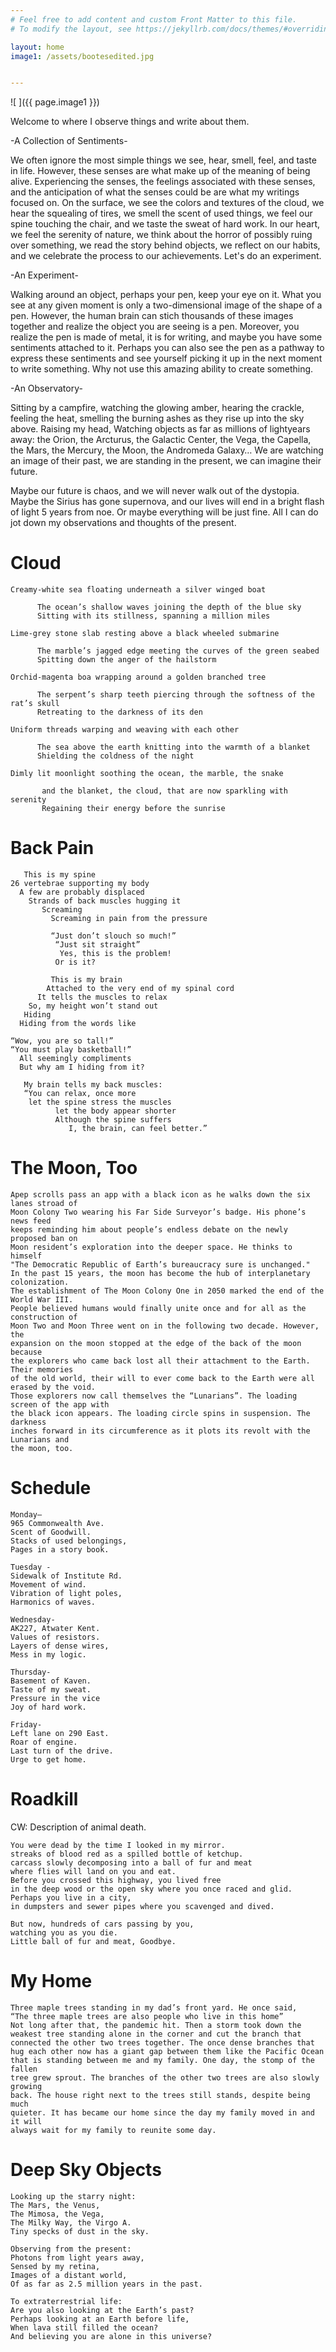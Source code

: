 ```yaml
---
# Feel free to add content and custom Front Matter to this file.
# To modify the layout, see https://jekyllrb.com/docs/themes/#overriding-theme-defaults

layout: home
image1: /assets/bootesedited.jpg


---
```

![ ]({{ page.image1 }})

Welcome to where I observe things and write about them.

-A Collection of Sentiments-

We often ignore the most simple things we see, hear, smell, feel, and taste in life. However, these senses are what make up of the meaning of being alive. Experiencing the senses, the feelings associated with these senses, and the anticipation of what the senses could be are what my writings focused on. On the surface, we see the colors and textures of the cloud, we hear the squealing of tires, we smell the scent of used things, we feel our spine touching the chair, and we taste the sweat of hard work. In our heart, we feel the serenity of nature, we think about the horror of possibly ruing over something, we read the story behind objects, we reflect on our habits, and we celebrate the process to our achievements. Let's do an experiment.


-An Experiment-

Walking around an object, perhaps your pen, keep your eye on it. What you see at any given moment is only a two-dimensional image of the shape of a pen. However, the human brain can stich thousands of these images together and realize the object you are seeing is a pen. Moreover, you realize the pen is made of metal, it is for writing, and maybe you have some sentiments attached to it. Perhaps you can also see the pen as a pathway to express these sentiments and see yourself picking it up in the next moment to write something. Why not use this amazing ability to create something.


-An Observatory-

Sitting by a campfire, watching the glowing amber, hearing the crackle, feeling the heat, smelling the burning ashes as they rise up into the sky above. Raising my head, Watching objects as far as millions of lightyears away: the Orion, the Arcturus, the Galactic Center, the Vega, the Capella, the Mars, the Mercury, the Moon, the Andromeda Galaxy… We are watching an image of their past, we are standing in the present, we can imagine their future.

Maybe our future is chaos, and we will never walk out of the dystopia. Maybe the Sirius has gone supernova, and our lives will end in a bright flash of light 5 years from noe. Or maybe everything will be just fine. All I can do jot down my observations and thoughts of the present. 



# Cloud 
```
Creamy-white sea floating underneath a silver winged boat
  
      The ocean’s shallow waves joining the depth of the blue sky
      Sitting with its stillness, spanning a million miles

Lime-grey stone slab resting above a black wheeled submarine

      The marble’s jagged edge meeting the curves of the green seabed
      Spitting down the anger of the hailstorm

Orchid-magenta boa wrapping around a golden branched tree

      The serpent’s sharp teeth piercing through the softness of the rat’s skull
      Retreating to the darkness of its den

Uniform threads warping and weaving with each other

      The sea above the earth knitting into the warmth of a blanket
      Shielding the coldness of the night

Dimly lit moonlight soothing the ocean, the marble, the snake

       and the blanket, the cloud, that are now sparkling with serenity
       Regaining their energy before the sunrise
```
# Back Pain
```
   This is my spine
26 vertebrae supporting my body
  A few are probably displaced
    Strands of back muscles hugging it
       Screaming
         Screaming in pain from the pressure

         “Just don’t slouch so much!”
          “Just sit straight”
           Yes, this is the problem!
          Or is it?

         This is my brain
        Attached to the very end of my spinal cord
      It tells the muscles to relax
    So, my height won’t stand out
   Hiding
  Hiding from the words like

“Wow, you are so tall!”
“You must play basketball!”
  All seemingly compliments
  But why am I hiding from it?

   My brain tells my back muscles:
   “You can relax, once more
    let the spine stress the muscles
          let the body appear shorter
          Although the spine suffers
             I, the brain, can feel better.”
```

# The Moon, Too
```
Apep scrolls pass an app with a black icon as he walks down the six lanes stroad of 
Moon Colony Two wearing his Far Side Surveyor’s badge. His phone’s news feed 
keeps reminding him about people’s endless debate on the newly proposed ban on 
Moon resident’s exploration into the deeper space. He thinks to himself 
"The Democratic Republic of Earth’s bureaucracy sure is unchanged." 
In the past 15 years, the moon has become the hub of interplanetary colonization. 
The establishment of The Moon Colony One in 2050 marked the end of the World War III. 
People believed humans would finally unite once and for all as the construction of 
Moon Two and Moon Three went on in the following two decade. However, the 
expansion on the moon stopped at the edge of the back of the moon because 
the explorers who came back lost all their attachment to the Earth. Their memories 
of the old world, their will to ever come back to the Earth were all erased by the void. 
Those explorers now call themselves the “Lunarians”. The loading screen of the app with 
the black icon appears. The loading circle spins in suspension. The darkness 
inches forward in its circumference as it plots its revolt with the Lunarians and
the moon, too.
```

# Schedule
```
Monday–
965 Commonwealth Ave.
Scent of Goodwill.
Stacks of used belongings,
Pages in a story book.

Tuesday -
Sidewalk of Institute Rd.
Movement of wind.
Vibration of light poles,
Harmonics of waves.

Wednesday-
AK227, Atwater Kent.
Values of resistors.
Layers of dense wires,
Mess in my logic.

Thursday-
Basement of Kaven.
Taste of my sweat.
Pressure in the vice
Joy of hard work.

Friday-
Left lane on 290 East.
Roar of engine.
Last turn of the drive.
Urge to get home.
```
# Roadkill
CW: Description of animal death.
```
You were dead by the time I looked in my mirror. 
streaks of blood red as a spilled bottle of ketchup. 
carcass slowly decomposing into a ball of fur and meat 
where flies will land on you and eat.
Before you crossed this highway, you lived free
in the deep wood or the open sky where you once raced and glid. 
Perhaps you live in a city, 
in dumpsters and sewer pipes where you scavenged and dived. 

But now, hundreds of cars passing by you, 
watching you as you die. 
Little ball of fur and meat, Goodbye.
```
# My Home
```
Three maple trees standing in my dad’s front yard. He once said, 
“The three maple trees are also people who live in this home” 
Not long after that, the pandemic hit. Then a storm took down the 
weakest tree standing alone in the corner and cut the branch that 
connected the other two trees together. The once dense branches that 
hug each other now has a giant gap between them like the Pacific Ocean 
that is standing between me and my family. One day, the stomp of the fallen 
tree grew sprout. The branches of the other two trees are also slowly growing 
back. The house right next to the trees still stands, despite being much 
quieter. It has became our home since the day my family moved in and it will
always wait for my family to reunite some day. 
```

# Deep Sky Objects
```
Looking up the starry night:
The Mars, the Venus,
The Mimosa, the Vega,
The Milky Way, the Virgo A.
Tiny specks of dust in the sky.
 
Observing from the present:
Photons from light years away,
Sensed by my retina,
Images of a distant world,
Of as far as 2.5 million years in the past.

To extraterrestrial life:
Are you also looking at the Earth’s past?
Perhaps looking at an Earth before life,
When lava still filled the ocean?
And believing you are alone in this universe?
```
